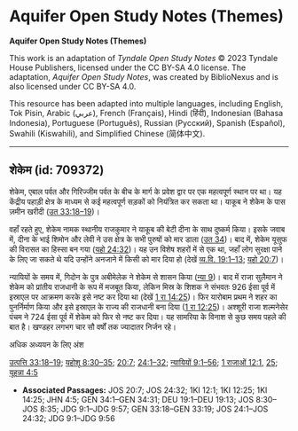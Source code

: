 # Aquifer Open Study Notes (Themes)

**Aquifer Open Study Notes (Themes)**

This work is an adaptation of *Tyndale Open Study Notes* © 2023 Tyndale House Publishers, licensed under the CC BY\-SA 4\.0 license. The adaptation, *Aquifer Open Study Notes*, was created by BiblioNexus and is also licensed under CC BY\-SA 4\.0\.

This resource has been adapted into multiple languages, including English, Tok Pisin, Arabic (عربي), French (Français), Hindi (हिंदी), Indonesian (Bahasa Indonesia), Portuguese (Português), Russian (Русский), Spanish (Español), Swahili (Kiswahili), and Simplified Chinese (简体中文).



--------------------------------

## शेकेम (id: 709372)

शेकेम, एबाल पर्वत और गिरिज्जीम पर्वत के बीच के मार्ग के प्रवेश द्वार पर एक महत्वपूर्ण स्थान पर था। यह केंद्रीय पहाड़ी क्षेत्र के माध्यम से कई महत्वपूर्ण सड़कों को नियंत्रित कर सकता था। याकूब ने शेकेम के पास ज़मीन खरीदी ([उत 33:18–19](https://ref.ly/Gen33:18-Gen33:19))।

वहाँ रहते हुए, शेकेम नामक स्थानीय राजकुमार ने याकूब की बेटी दीना के साथ दुष्कर्म किया। इसके जवाब में, दीना के भाई शिमोन और लेवी ने उस क्षेत्र के सभी पुरुषों को मार डाला ([उत 34](https://ref.ly/Gen34:1-Gen34:31))। बाद में, शेकेम यूसुफ की विरासत का हिस्सा बन गया ([यहो 24:32](https://ref.ly/Josh24:32))। यह उन विशेष शहरों में से एक था, जहाँ लोग सुरक्षा पाने के लिए जा सकते थे यदि उन्होंने अनजाने में किसी को मार दिया हो (देखें [व्य.वि. 19:1–13](https://ref.ly/Deut19:1-Deut19:13); [यहो 20:7](https://ref.ly/Josh20:7))। 

न्यायियों के समय में, गिदोन के पुत्र अबीमेलेक ने शेकेम से शासन किया ([न्या 9](https://ref.ly/Judg9:1-Judg9:57))। बाद में राजा सुलैमान ने शेकेम को प्रांतीय राजधानी के रूप में मजबूत किया, लेकिन मिस्र के शिशक ने संभवतः 926 ईसा पूर्व में इस्राएल पर आक्रमण करके इसे नष्ट कर दिया था (देखें [1 रा 14:25](https://ref.ly/1Kgs14:25))। फिर यारोबाम प्रथम ने शहर का पुनर्निर्माण किया और इसे इस्राएल के राज्य की राजधानी बना दिया ([1 रा 12:25](https://ref.ly/1Kgs12:25))। अश्शूरी राजा शल्मनेसेर पंचम ने 724 ईसा पूर्व में शेकेम को फिर से नष्ट कर दिया। यह सामरिया के विनाश से कुछ समय पहले की बात है। खण्डहर लगभग चार सौ वर्षों तक ज्यादातर निर्जन रहे। 

अधिक अध्ययन के लिए अंश

[उत्पत्ति 33:18–19](https://ref.ly/Gen33:18-Gen33:19); [यहोशू 8:30–35](https://ref.ly/Josh8:30-Josh8:35); [20:7](https://ref.ly/Josh20:7); [24:1–32](https://ref.ly/Josh24:1-Josh24:32); [न्यायियों 9:1–56](https://ref.ly/Judg9:1-Judg9:56); [1 राजाओं 12:1](https://ref.ly/1Kgs12:1), [25](https://ref.ly/1Kgs12:25); [यूहन्ना 4:5](https://ref.ly/John4:5)

* **Associated Passages:** JOS 20:7; JOS 24:32; 1KI 12:1; 1KI 12:25; 1KI 14:25; JHN 4:5; GEN 34:1–GEN 34:31; DEU 19:1–DEU 19:13; JOS 8:30–JOS 8:35; JDG 9:1–JDG 9:57; GEN 33:18–GEN 33:19; JOS 24:1–JOS 24:32; JDG 9:1–JDG 9:56

